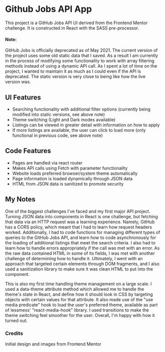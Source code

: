# Github Jobs API App
This project is a GitHub Jobs API UI derived from the Frontend Mentor challenge. It is constructed in React with the SASS pre-processor. 

#### Note:

GitHub Jobs is officially deprecated as of May 2021. The current version of the project uses some old static data that I saved. As a result I am currently in the process of modifying some functionality to work with array filtering methods instead of using a dynamic API call. As I spent a lot of time on the project, I wanted to maintain it as much as I could even if the API is deprecated. The static version is very close to being like how the live version was. 

## UI Features

* Searching functionality with additional filter options (currently being modified into static versions, see above note)
* Theme switching (Light and Dark modes available)
* Listings can be viewed in greater detail with information on how to apply
* If more listings are available, the user can click to load more (only functional in previous code, see above note)

## Code Features

* Pages are handled via react router
* Makes API calls using Fetch with parameter functionality 
* Website loads preferred browser/system theme automatically
* Page information is loaded dynamically through JSON data
* HTML from JSON data is sanitized to promote security

## My Notes

One of the biggest challenges I've faced and my first major API project. Turning JSON data into components in React is one challenge, but fetching that data via an HTTP request was a learning experience. Namely, GitHub has a CORS policy, which meant that I had to learn how request headers worked. Additionally, I had to code functions for managing different types of queries to the GitHub Jobs API, and learn how to code asynchronously for the loading of additional listings that meet the search criteria. I also had to learn how to handle errors appropriately if the call was met with an error. As the raw data contained HTML in some of its fields, I was met with another challenge of determining how to handle it. Ultimately, I went with an approach that targeted certain elements through DOM fragments, and I also used a sanitization library to make sure it was clean HTML to put into the component.

This is also my first time handling theme management on a large scale. I used a data-theme attribute method which allowed me to handle the theme's state in React, and define how it should look in CSS by targeting objects with certain values for that attribute. It also made use of the "use media predicate" hook to load the user's preferred theme, available as part of lessmess' "react-media-hook" library. I used transitions to make the theme switching feel smoother for the user. Overall, I'm happy with how it turned out. 

### Credits
Initial design and images from Frontend Mentor
